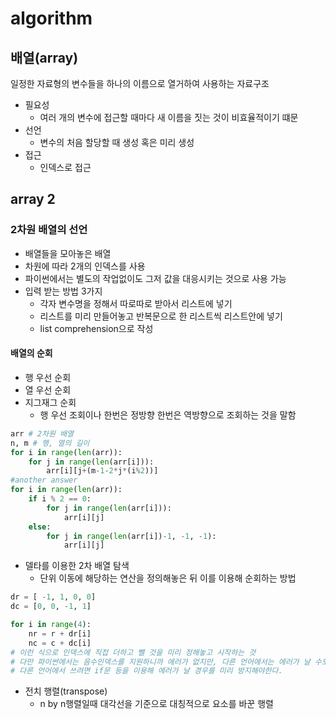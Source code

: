 # algorithm

## 배열(array)

일정한 자료형의 변수들을 하나의 이름으로 열거하여 사용하는 자료구조

- 필요성
  - 여러 개의 변수에 접근할 때마다 새 이름을 짓는 것이 비효율적이기 떄문
- 선언
  - 변수의 처음 할당할 때 생성 혹은 미리 생성
- 접근
  - 인덱스로 접근

## array 2

### 2차원 배열의 선언

- 배열들을 모아놓은 배열
- 차원에 따라 2개의 인덱스를 사용
- 파이썬에서는 별도의 작업없이도 그저 값을 대응시키는 것으로 사용 가능
- 입력 받는 방법 3가지
  - 각자 변수명을 정해서 따로따로 받아서 리스트에 넣기
  - 리스트를 미리 만들어놓고 반복문으로 한 리스트씩 리스트안에 넣기
  - list comprehension으로 작성

#### 배열의 순회

- 행 우선 순회
- 열 우선 순회
- 지그재그 순회
  - 행 우선 조회이나 한번은 정방향 한번은 역방향으로 조회하는 것을 말함

```python 
arr # 2차원 배열
n, m # 행, 열의 길이
for i in range(len(arr)):
    for j in range(len(arr[i])):
        arr[i][j+(m-1-2*j*(i%2))]
#another answer
for i in range(len(arr)):
    if i % 2 == 0:
        for j in range(len(arr[i])):
            arr[i][j]
    else:
        for j in range(len(arr[i])-1, -1, -1):
            arr[i][j]
```

- 델타를 이용한 2차 배열 탐색
  - 단위 이동에 해당하는 연산을 정의해놓은 뒤 이를 이용해 순회하는 방법

```python
dr = [ -1, 1, 0, 0]
dc = [0, 0, -1, 1]

for i in range(4):
    nr = r + dr[i]
    nc = c + dc[i]
# 이런 식으로 인덱스에 직접 더하고 뺄 것을 미리 정해놓고 시작하는 것
# 다만 파이썬에서는 음수인덱스를 지원하니까 에러가 없지만, 다른 언어에서는 에러가 날 수도 있다.
# 다른 언어에서 쓰려면 if문 등을 이용해 에러가 날 경우를 미리 방지해야한다.
```

- 전치 행렬(transpose)
  - n by n행렬일때 대각선을 기준으로 대칭적으로 요소를 바꾼 행렬